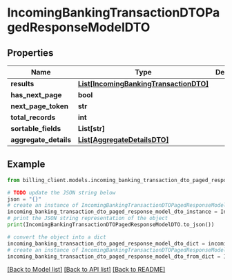 # IncomingBankingTransactionDTOPagedResponseModelDTO


## Properties

Name | Type | Description | Notes
------------ | ------------- | ------------- | -------------
**results** | [**List[IncomingBankingTransactionDTO]**](IncomingBankingTransactionDTO.md) |  | [optional] 
**has_next_page** | **bool** |  | [optional] 
**next_page_token** | **str** |  | [optional] 
**total_records** | **int** |  | [optional] 
**sortable_fields** | **List[str]** |  | [optional] 
**aggregate_details** | [**List[AggregateDetailsDTO]**](AggregateDetailsDTO.md) |  | [optional] 

## Example

```python
from billing_client.models.incoming_banking_transaction_dto_paged_response_model_dto import IncomingBankingTransactionDTOPagedResponseModelDTO

# TODO update the JSON string below
json = "{}"
# create an instance of IncomingBankingTransactionDTOPagedResponseModelDTO from a JSON string
incoming_banking_transaction_dto_paged_response_model_dto_instance = IncomingBankingTransactionDTOPagedResponseModelDTO.from_json(json)
# print the JSON string representation of the object
print(IncomingBankingTransactionDTOPagedResponseModelDTO.to_json())

# convert the object into a dict
incoming_banking_transaction_dto_paged_response_model_dto_dict = incoming_banking_transaction_dto_paged_response_model_dto_instance.to_dict()
# create an instance of IncomingBankingTransactionDTOPagedResponseModelDTO from a dict
incoming_banking_transaction_dto_paged_response_model_dto_from_dict = IncomingBankingTransactionDTOPagedResponseModelDTO.from_dict(incoming_banking_transaction_dto_paged_response_model_dto_dict)
```
[[Back to Model list]](../README.md#documentation-for-models) [[Back to API list]](../README.md#documentation-for-api-endpoints) [[Back to README]](../README.md)


